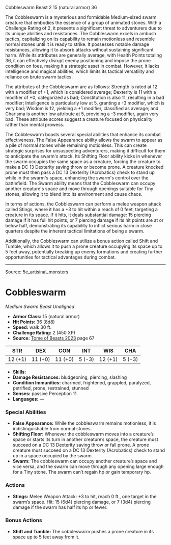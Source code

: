 <MonsterName/>Cobbleswarm</MonsterName>
<CreatureType/>Beast</CreatureType>
<CR/>2</CR>
<AC/>15 (natural armor)</AC>
<HP/>36</HP>
<summary>The Cobbleswarm is a mysterious and formidable Medium-sized swarm creature that embodies the essence of a group of animated stones. With a Challenge Rating of 2, it presents a significant threat to adventurers due to its unique abilities and resistances. The Cobbleswarm excels in ambush tactics, capitalizing on its capability to remain motionless and resemble normal stones until it is ready to strike. It possesses notable damage resistances, allowing it to absorb attacks without sustaining significant harm. While its attributes are generally average, with Health Points totaling 36, it can effectively disrupt enemy positioning and impose the prone condition on foes, making it a strategic asset in combat. However, it lacks intelligence and magical abilities, which limits its tactical versatility and reliance on brute swarm tactics.</summary>

<detail>

The attributes of the Cobbleswarm are as follows: Strength is rated at 12 with a modifier of +1, which is considered average; Dexterity is 11 with a modifier of +0, categorized as bad; Constitution is also 11, resulting in a bad modifier; Intelligence is particularly low at 5, granting a -3 modifier, which is very bad; Wisdom is 12, yielding a +1 modifier, classified as average; and Charisma is another low attribute at 5, providing a -3 modifier, again very bad. These attribute scores suggest a creature focused on physicality rather than mental prowess.

The Cobbleswarm boasts several special abilities that enhance its combat effectiveness. The False Appearance ability allows the swarm to appear as a pile of normal stones while remaining motionless. This can create strategic surprises for unsuspecting adventurers, making it difficult for them to anticipate the swarm's attack. Its Shifting Floor ability kicks in whenever the swarm occupies the same space as a creature, forcing the creature to make a DC 13 Dexterity saving throw or become prone. A creature knocked prone must then pass a DC 13 Dexterity (Acrobatics) check to stand up while in the swarm's space, enhancing the swarm's control over the battlefield. The Swarm ability means that the Cobbleswarm can occupy another creature's space and move through openings suitable for Tiny stones, allowing it to blend into its environment and cause chaos.

In terms of actions, the Cobbleswarm can perform a melee weapon attack called Stings, where it has a +3 to hit within a reach of 0 feet, targeting a creature in its space. If it hits, it deals substantial damage: 15 piercing damage if it has full hit points, or 7 piercing damage if its hit points are at or below half, demonstrating its capability to inflict serious harm in close quarters despite the inherent tactical limitations of being a swarm.

Additionally, the Cobbleswarm can utilize a bonus action called Shift and Tumble, which allows it to push a prone creature occupying its space up to 5 feet away, potentially breaking up enemy formations and creating further opportunities for tactical advantages during combat.</detail>



---

Source: 5e_artisinal_monsters

# Cobbleswarm

*Medium* *Swarm* *Beast* *Unaligned*

- **Armor Class:** 15 (natural armor)
- **Hit Points:** 36 (8d8)
- **Speed:** walk 30 ft.
- **Challenge Rating:** 2 (450 XP)
- **Source:** [Tome of Beasts 2023](https://koboldpress.com/kpstore/product/tome-of-beasts-1-2023-edition/) page 67

| STR | DEX | CON | INT | WIS | CHA |
| --- | --- | --- | --- | --- | --- |
| 12 (+1) | 11 (+0) | 11 (+0) | 5 (-3) | 12 (+1) | 5 (-3) |

- **Skills:** 
- **Damage Resistances:** bludgeoning, piercing, slashing
- **Condition Immunities:** charmed, frightened, grappled, paralyzed, petrified, prone, restrained, stunned
- **Senses:** passive Perception 11
- **Languages:** —

### Special Abilities

- **False Appearance:** While the cobbleswarm remains motionless, it is indistinguishable from normal stones.
- **Shifting Floor:** Whenever the cobbleswarm moves into a creature’s space or starts its turn in another creature’s space, the creature must succeed on a DC 13 Dexterity saving throw or fall prone. A prone creature must succeed on a DC 13 Dexterity (Acrobatics) check to stand up in a space occupied by the swarm.
- **Swarm:** The cobbleswarm can occupy another creature’s space and vice versa, and the swarm can move through any opening large enough for a Tiny stone. The swarm can’t regain hp or gain temporary hp.

### Actions

- **Stings:** Melee Weapon Attack: +3 to hit, reach 0 ft., one target in the swarm’s space. Hit: 15 (6d4) piercing damage, or 7 (3d4) piercing damage if the swarm has half its hp or fewer.

### Bonus Actions

- **Shift and Tumble:** The cobbleswarm pushes a prone creature in its space up to 5 feet away from it.


